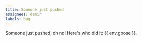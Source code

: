 ```yaml
---
title: Someone just pushed
assignees: damir
labels: bug
---
```

Someone just pushed, oh no! Here's who did it: {{ env.goose }}.